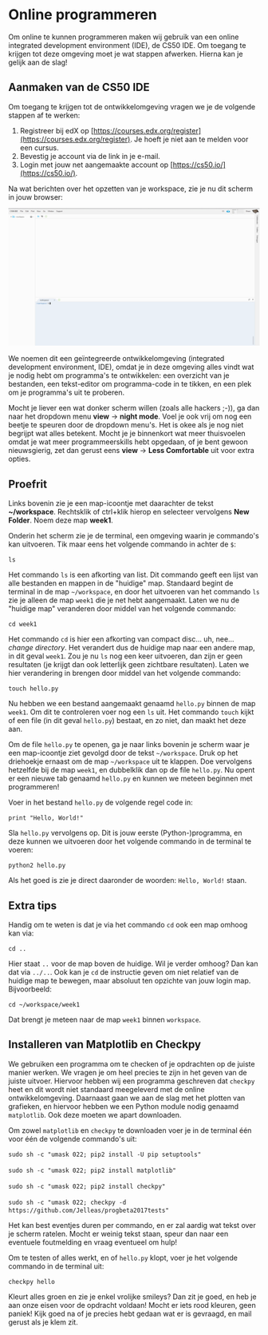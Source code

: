 # Online programmeren

Om online te kunnen programmeren maken wij gebruik van een online integrated development environment (IDE), de CS50 IDE. Om toegang te krijgen tot deze omgeving moet je wat stappen afwerken. Hierna kan je gelijk aan de slag!

## Aanmaken van de CS50 IDE

Om toegang te krijgen tot de ontwikkelomgeving vragen we je de volgende stappen af te werken:

1. Registreer bij edX op [https://courses.edx.org/register](https://courses.edx.org/register). Je hoeft je niet aan te melden voor een cursus.
2. Bevestig je account via de link in je e-mail.
3. Login met jouw net aangemaakte account op [https://cs50.io/](https://cs50.io/).

Na wat berichten over het opzetten van je workspace, zie je nu dit scherm in jouw browser:

![cs50](cs50.png)

We noemen dit een geïntegreerde ontwikkelomgeving (integrated development environment, IDE), omdat je in deze omgeving alles vindt wat je nodig hebt om programma's te ontwikkelen: een overzicht van je bestanden, een tekst-editor om programma-code in te tikken, en een plek om je programma's uit te proberen.

Mocht je liever een wat donker scherm willen (zoals alle hackers ;-)), ga dan naar het dropdown menu **view** -> **night mode**. Voel je ook vrij om nog een beetje te speuren door de dropdown menu's. Het is okee als je nog niet begrijpt wat alles betekent. Mocht je je binnenkort wat meer thuisvoelen omdat je wat meer programmeerskills hebt opgedaan, of je bent gewoon nieuwsgierig, zet dan gerust eens **view** -> **Less Comfortable** uit voor extra opties.

## Proefrit

Links bovenin zie je een map-icoontje met daarachter de tekst **~/workspace**. Rechtsklik of ctrl+klik hierop en selecteer vervolgens **New Folder**. Noem deze map **week1**.

Onderin het scherm zie je de terminal, een omgeving waarin je commando's kan uitvoeren. Tik maar eens het volgende commando in achter de `$`:

    ls

Het commando `ls` is een afkorting van list. Dit commando geeft een lijst van alle bestanden en mappen in de "huidige" map. Standaard begint de terminal in de map `~/workspace`, en door het uitvoeren van het commando `ls` zie je alleen de map `week1` die je net hebt aangemaakt. Laten we nu de "huidige map" veranderen door middel van het volgende commando:

    cd week1

Het commando `cd` is hier een afkorting van compact disc... uh, nee... *change directory*. Het verandert dus de huidige map naar een andere map, in dit geval `week1`. Zou je nu `ls` nog een keer uitvoeren, dan zijn er geen resultaten (je krijgt dan ook letterlijk geen zichtbare resultaten). Laten we hier verandering in brengen door middel van het volgende commando:

    touch hello.py

Nu hebben we een bestand aangemaakt genaamd `hello.py` binnen de map `week1`. Om dit te controleren voer nog een `ls` uit. Het commando `touch` kijkt of een file (in dit geval `hello.py`) bestaat, en zo niet, dan maakt het deze aan.

Om de file `hello.py` te openen, ga je naar links bovenin je scherm waar je een map-icoontje ziet gevolgd door de tekst `~/workspace`. Druk op het driehoekje ernaast om de map `~/workspace` uit te klappen. Doe vervolgens hetzelfde bij de map `week1`, en dubbelklik dan op de file `hello.py`. Nu opent er een nieuwe tab genaamd `hello.py` en kunnen we meteen beginnen met programmeren!

Voer in het bestand `hello.py` de volgende regel code in:

	print "Hello, World!"

Sla `hello.py` vervolgens op. Dit is jouw eerste (Python-)programma, en deze kunnen we uitvoeren door het volgende commando in de terminal te voeren:

	python2 hello.py

Als het goed is zie je direct daaronder de woorden: `Hello, World!` staan.

## Extra tips

Handig om te weten is dat je via het commando `cd` ook een map omhoog kan via:

    cd ..

Hier staat `..` voor de map boven de huidige. Wil je verder omhoog? Dan kan dat via `../..`. Ook kan je `cd` de instructie geven om niet relatief van de huidige map te bewegen, maar absoluut ten opzichte van jouw login map. Bijvoorbeeld:

    cd ~/workspace/week1

Dat brengt je meteen naar de map `week1` binnen `workspace`.

## Installeren van Matplotlib en Checkpy

We gebruiken een programma om te checken of je opdrachten op de juiste manier werken. We vragen je om heel precies te zijn in het geven van de juiste uitvoer. Hiervoor hebben wij een programma geschreven dat `checkpy` heet en dit wordt niet standaard meegeleverd met de online ontwikkelomgeving. Daarnaast gaan we aan de slag met het plotten van grafieken, en hiervoor hebben we een Python module nodig genaamd `matplotlib`. Ook deze moeten we apart downloaden.

Om zowel `matplotlib` en `checkpy` te downloaden voer je in de terminal één voor één de volgende commando's uit:

	sudo sh -c "umask 022; pip2 install -U pip setuptools"

	sudo sh -c "umask 022; pip2 install matplotlib"

	sudo sh -c "umask 022; pip2 install checkpy"

	sudo sh -c "umask 022; checkpy -d https://github.com/Jelleas/progbeta2017tests"

Het kan best eventjes duren per commando, en er zal aardig wat tekst over je scherm ratelen. Mocht er weinig tekst staan, speur dan naar een eventuele foutmelding en vraag eventueel om hulp!

Om te testen of alles werkt, en of `hello.py` klopt, voer je het volgende commando in de terminal uit:

	checkpy hello

Kleurt alles groen en zie je enkel vrolijke smileys? Dan zit je goed, en heb je aan onze eisen voor de opdracht voldaan! Mocht er iets rood kleuren, geen paniek! Kijk goed na of je precies hebt gedaan wat er is gevraagd, en mail gerust als je klem zit.

